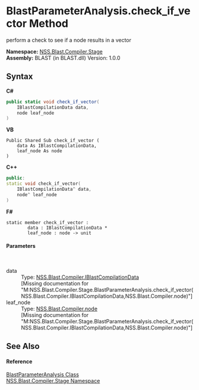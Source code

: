 # BlastParameterAnalysis.check_if_vector Method 
 

perform a check to see if a node results in a vector

**Namespace:**&nbsp;<a href="f44e629d-16ad-ce78-c6d1-bb239589698b">NSS.Blast.Compiler.Stage</a><br />**Assembly:**&nbsp;BLAST (in BLAST.dll) Version: 1.0.0

## Syntax

**C#**<br />
``` C#
public static void check_if_vector(
	IBlastCompilationData data,
	node leaf_node
)
```

**VB**<br />
``` VB
Public Shared Sub check_if_vector ( 
	data As IBlastCompilationData,
	leaf_node As node
)
```

**C++**<br />
``` C++
public:
static void check_if_vector(
	IBlastCompilationData^ data, 
	node^ leaf_node
)
```

**F#**<br />
``` F#
static member check_if_vector : 
        data : IBlastCompilationData * 
        leaf_node : node -> unit 

```


#### Parameters
&nbsp;<dl><dt>data</dt><dd>Type: <a href="d2afd70e-15cd-df6e-c1b9-6e1d3e9552bd">NSS.Blast.Compiler.IBlastCompilationData</a><br />\[Missing <param name="data"/> documentation for "M:NSS.Blast.Compiler.Stage.BlastParameterAnalysis.check_if_vector(NSS.Blast.Compiler.IBlastCompilationData,NSS.Blast.Compiler.node)"\]</dd><dt>leaf_node</dt><dd>Type: <a href="7dc9b7e9-64ad-f224-ae1a-4e6639739f56">NSS.Blast.Compiler.node</a><br />\[Missing <param name="leaf_node"/> documentation for "M:NSS.Blast.Compiler.Stage.BlastParameterAnalysis.check_if_vector(NSS.Blast.Compiler.IBlastCompilationData,NSS.Blast.Compiler.node)"\]</dd></dl>

## See Also


#### Reference
<a href="4965573d-bc84-9577-4468-dd205cad16b3">BlastParameterAnalysis Class</a><br /><a href="f44e629d-16ad-ce78-c6d1-bb239589698b">NSS.Blast.Compiler.Stage Namespace</a><br />